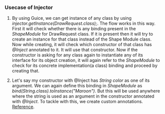 ### Usecase of Injector ###


1) By using Guice, we can get instance of any class by using *injector.getInstance(DrawRequest.class);*. The flow works in this way. First it will check whether there is any binding present in the *ShapeModule* for DrawRequest class. If it is present then it will try to create an instance for that class instead of the Shape Module class. Now while creating, it will check which constructor of that class has *@Inject* annotated to it. It will use that constructor. Now if the constructor is asking for any class again to instantiate any of its interface for its object creation, it will again refer to the *ShapeModule* to check for its concrete implementation(a class) binding and proceed by creating that.


2) Let's say my constructor with @Inject has *String color* as one of its argument. We can again define this binding in *ShapeModule* as *bind(String.class).toInstance("Maroon")*. But this will be used anywhere where the string is used as an argument in the constructor annotated with *@Inject*. To tackle with this, we create custom annotations. [Reference](https://www.youtube.com/watch?v=xfeEjAj2Rgs&list=PLp0ed20U4R4jknb4xYdhx3yJn5RhWECxn&index=9).




